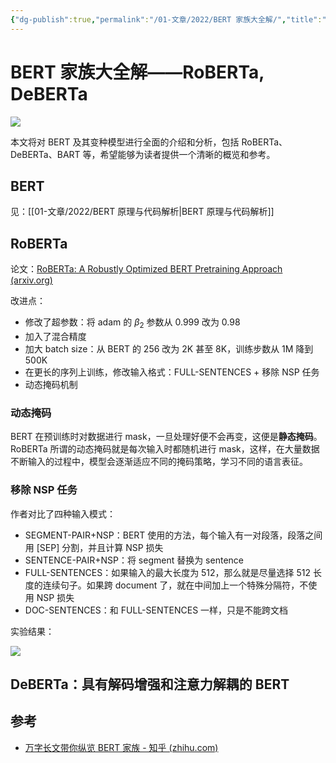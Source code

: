 ```yaml
---
{"dg-publish":true,"permalink":"/01-文章/2022/BERT 家族大全解/","title":"BERT 家族大全解——RoBERTa, DeBERTa","tags":["NLP","deep learning"]}
---
```



# BERT 家族大全解——RoBERTa, DeBERTa

![](https://kkcx.oss-cn-beijing.aliyuncs.com/img/1686580600888.jpeg)

<!--truncate-->

本文将对 BERT 及其变种模型进行全面的介绍和分析，包括 RoBERTa、DeBERTa、BART 等，希望能够为读者提供一个清晰的概览和参考。

## BERT

见：[[01-文章/2022/BERT 原理与代码解析\|BERT 原理与代码解析]]

## RoBERTa

论文：[RoBERTa: A Robustly Optimized BERT Pretraining Approach (arxiv.org)](https://arxiv.org/abs/1907.11692)

改进点：

- 修改了超参数：将 adam 的 $\beta_2$ 参数从 0.999 改为 0.98
- 加入了混合精度
- 加大 batch size：从 BERT 的 256 改为 2K 甚至 8K，训练步数从 1M 降到 500K
- 在更长的序列上训练，修改输入格式：FULL-SENTENCES + 移除 NSP 任务
- 动态掩码机制

### 动态掩码

BERT 在预训练时对数据进行 mask，一旦处理好便不会再变，这便是**静态掩码**。RoBERTa 所谓的动态掩码就是每次输入时都随机进行 mask，这样，在大量数据不断输入的过程中，模型会逐渐适应不同的掩码策略，学习不同的语言表征。

### 移除 NSP 任务

作者对比了四种输入模式：

- SEGMENT-PAIR+NSP：BERT 使用的方法，每个输入有一对段落，段落之间用 [SEP] 分割，并且计算 NSP 损失
- SENTENCE-PAIR+NSP：将 segment 替换为 sentence
- FULL-SENTENCES：如果输入的最大长度为 512，那么就是尽量选择 512 长度的连续句子。如果跨 document 了，就在中间加上一个特殊分隔符，不使用 NSP 损失
- DOC-SENTENCES：和 FULL-SENTENCES 一样，只是不能跨文档

实验结果：

![](https://kkcx.oss-cn-beijing.aliyuncs.com/img/image-20230613003736967.png)

## DeBERTa：具有解码增强和注意力解耦的 BERT

## 参考

- [万字长文带你纵览 BERT 家族 - 知乎 (zhihu.com)](https://zhuanlan.zhihu.com/p/145119424)
